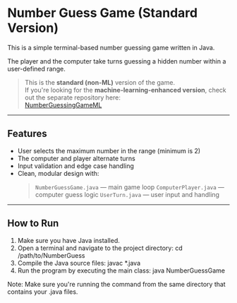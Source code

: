 # Number Guess Game (Standard Version)

This is a simple terminal-based number guessing game written in Java.

The player and the computer take turns guessing a hidden number within a user-defined range.

> This is the **standard (non-ML)** version of the game.  
> If you're looking for the **machine-learning-enhanced version**, check out the separate repository here:  
> [NumberGuessingGameML](https://github.com/JoshM1238/NumberGuessingGameML)

---

## Features

- User selects the maximum number in the range (minimum is 2)
- The computer and player alternate turns
- Input validation and edge case handling
- Clean, modular design with:
  > `NumberGuessGame.java` — main game loop
  > `ComputerPlayer.java` — computer guess logic
  > `UserTurn.java` — user input and handling

---

## How to Run

1. Make sure you have Java installed.
2. Open a terminal and navigate to the project directory:
   cd /path/to/NumberGuess
3. Compile the Java source files:
   javac *.java
4. Run the program by executing the main class:
   java NumberGuessGame
   
 Note: Make sure you're running the command from the same directory that contains your .java files.
